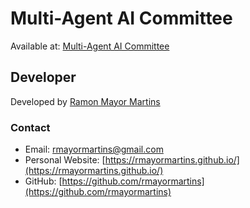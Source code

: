 #  Multi-Agent AI Committee

Available at: [ Multi-Agent AI Committee](https://huggingface.co/spaces/rmayormartins/ai-multiagents-committee)

## Developer

Developed by [Ramon Mayor Martins](https://rmayormartins.github.io/)

### Contact
* Email: rmayormartins@gmail.com
* Personal Website: [https://rmayormartins.github.io/](https://rmayormartins.github.io/)
* GitHub: [https://github.com/rmayormartins](https://github.com/rmayormartins)
